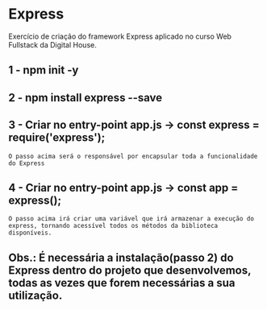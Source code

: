 # Express
Exercício de criação do framework Express aplicado no curso Web Fullstack da Digital House.

## 1 - npm init -y
## 2 - npm install express --save
## 3 - Criar no entry-point app.js -> const express = require('express'); 
    O passo acima será o responsável por encapsular toda a funcionalidade do Express 
## 4 - Criar no entry-point app.js -> const app = express(); 
    O passo acima irá criar uma variável que irá armazenar a execução do express, tornando acessível todos os métodos da biblioteca disponíveis. 


## Obs.: É necessária a instalação(passo 2) do Express dentro do projeto que desenvolvemos, todas as vezes que forem necessárias a sua utilização.
